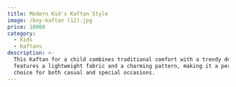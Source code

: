 ```yaml
---
title: Modern Kid's Kaftan Style
image: /boy-kaftan (12).jpg
price: 10000
category:
  - Kids
  - Kaftans
description: >-
  This Kaftan for a child combines traditional comfort with a trendy design. It
  features a lightweight fabric and a charming pattern, making it a perfect
  choice for both casual and special occasions.
---
```


